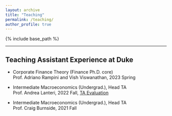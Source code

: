 ```yaml
---
layout: archive
title: "Teaching"
permalink: /teaching/
author_profile: true
---
```


{% include base_path %}

***

## Teaching Assistant Experience at Duke

* Corporate Finance Theory (Finance Ph.D. core)       
Prof. Adriano Rampini and Vish Viswanathan, 2023 Spring

* Intermediate Macroeconomics (Undergrad.), Head TA     
Prof. Andrea Lanteri, 2022 Fall, [TA Evaluation](https://juilinchen.github.io/files/Econ210eval.pdf)   

* Intermediate Macroeconomics (Undergrad.), Head TA     
Prof. Craig Burnside, 2021 Fall


<!-- ## Teaching Assistant Experience at National Taiwan University

* Academic English Writing for Economics (Grad.)    
Prof. Adrian Huang, 2018 Spring   

* Fundamental English Writing for Economics (Grad.)             
Instructor Jie-Wei Jiang, 2017 Fall

* Money and Banking I & II (Undergrad.)           
Prof. Yiting Li, 2017 Fall-2018 Spring  

* Monetary Theory and Policy I (Grad.)           
Prof. Yiting Li, 2016 Spring and 2017 Spring

* Financial Economics (Undergrad.)                     
Prof. Hung-Jen Wang, 2015 Spring 

* Economic Development (Undergrad.)                     
Prof. Hung-Ju Chen, 2014 Fall

* Principle of Economics I & II (Undergrad.)                               
Prof. Ming-Jen Lin, 2014 Fall-2015 Spring -->
